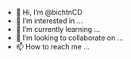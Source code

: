 - 👋 Hi, I’m @bichtnCD
- 👀 I’m interested in ...
- 🌱 I’m currently learning ...
- 💞️ I’m looking to collaborate on ...
- 📫 How to reach me ...

<!---
bichtnCD/bichtnCD is a ✨ special ✨ repository because its `README.md` (this file) appears on your GitHub profile.
You can click the Preview link to take a look at your changes.
--->
